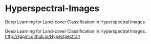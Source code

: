 # Hyperspectral-Images
Deep Learning for Land-cover Classification in Hyperspectral Images


Deep Learning for Land-cover Classification in Hyperspectral Images. http://kgpml.github.io/Hyperspectral/
